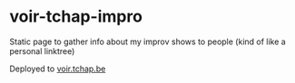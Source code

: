 # voir-tchap-impro

Static page to gather info about my improv shows to people (kind of like a personal linktree)

Deployed to [voir.tchap.be](https://voir.tchap.be)
